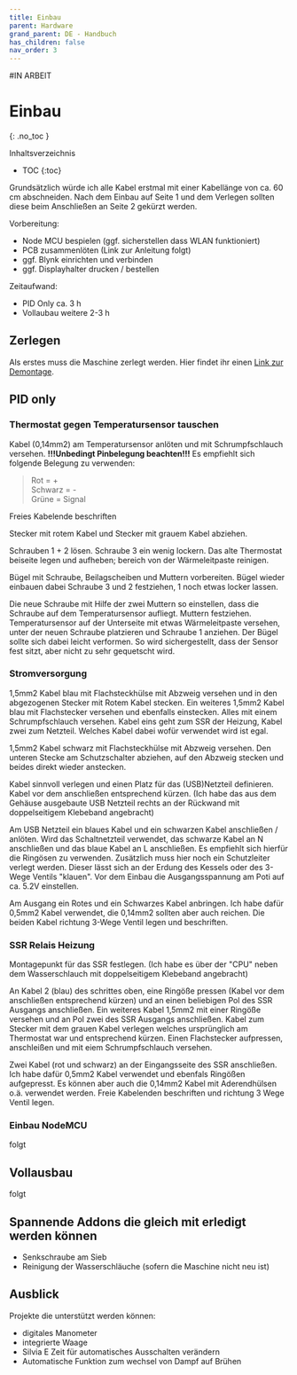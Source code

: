 ```yaml
---
title: Einbau
parent: Hardware
grand_parent: DE - Handbuch
has_children: false
nav_order: 3
---
```


#IN ARBEIT

# Einbau
{: .no_toc }

Inhaltsverzeichnis

* TOC
{:toc}

Grundsätzlich würde ich alle Kabel erstmal mit einer Kabellänge von ca. 60 cm abschneiden. Nach dem Einbau auf Seite 1 und dem Verlegen sollten diese beim Anschließen an Seite 2 gekürzt werden.

Vorbereitung:
* Node MCU bespielen (ggf. sicherstellen dass WLAN funktioniert)
* PCB zusammenlöten (Link zur Anleitung folgt)
* ggf. Blynk einrichten und verbinden
* ggf. Displayhalter drucken / bestellen

Zeitaufwand:
* PID Only ca. 3 h
* Vollaubau weitere 2-3 h

## Zerlegen

Als erstes muss die Maschine zerlegt werden. Hier findet ihr einen [Link zur Demontage](http://rancilio-pid.de/bauberichte/baubericht-demontage/).

## PID only

### Thermostat gegen Temperatursensor tauschen

Kabel (0,14mm2) am Temperatursensor anlöten und mit Schrumpfschlauch versehen. **!!!Unbedingt Pinbelegung beachten!!!** Es empfiehlt sich folgende Belegung zu verwenden:
> Rot = +  
> Schwarz = -  
> Grüne = Signal
> 
Freies Kabelende beschriften

Stecker mit rotem Kabel und Stecker mit grauem Kabel abziehen.

Schrauben 1 + 2 lösen.
Schraube 3 ein wenig lockern.
Das alte Thermostat beiseite legen und aufheben; bereich von der Wärmeleitpaste reinigen.

Bügel mit Schraube, Beilagscheiben und Muttern vorbereiten. Bügel wieder einbauen dabei Schraube 3 und 2 festziehen, 1 noch etwas locker lassen.

Die neue Schraube mit Hilfe der zwei Muttern so einstellen, dass die Schraube auf dem Temperatursensor aufliegt. Muttern festziehen.
Temperatursensor auf der Unterseite mit etwas Wärmeleitpaste versehen, unter der neuen Schraube platzieren und Schraube 1 anziehen. Der Bügel sollte sich dabei leicht verformen. So wird sichergestellt, dass der Sensor fest sitzt, aber nicht zu sehr gequetscht wird.  


### Stromversorgung

1,5mm2 Kabel blau mit Flachsteckhülse mit Abzweig versehen und in den abgezogenen Stecker mit Rotem Kabel stecken.
Ein weiteres 1,5mm2 Kabel blau mit Flachstecker versehen und ebenfalls einstecken. Alles mit einem Schrumpfschlauch versehen.
Kabel eins geht zum SSR der Heizung, Kabel zwei zum Netzteil. Welches Kabel dabei wofür verwendet wird ist egal.

1,5mm2 Kabel schwarz mit Flachsteckhülse mit Abzweig versehen. Den unteren Stecke am Schutzschalter abziehen, auf den Abzweig stecken und beides direkt wieder anstecken.

Kabel sinnvoll verlegen und einen Platz für das (USB)Netzteil definieren. Kabel vor dem anschließen entsprechend kürzen. (Ich habe das aus dem Gehäuse ausgebaute USB Netzteil rechts an der Rückwand mit doppelseitigem Klebeband angebracht)

Am USB Netzteil ein blaues Kabel und ein schwarzen Kabel anschließen / anlöten. Wird das Schaltnetzteil verwendet, das schwarze Kabel an N anschließen und das blaue Kabel an L anschließen. Es empfiehlt sich hierfür die Ringösen zu verwenden. Zusätzlich muss hier noch ein Schutzleiter verlegt werden. Dieser lässt sich an der Erdung des Kessels oder des 3-Wege Ventils "klauen". Vor dem Einbau die Ausgangsspannung am Poti auf ca. 5.2V einstellen.

Am Ausgang ein Rotes und ein Schwarzes Kabel anbringen. Ich habe dafür 0,5mm2 Kabel verwendet, die 0,14mm2 sollten aber auch reichen. Die beiden Kabel richtung 3-Wege Ventil legen und beschriften.

### SSR Relais Heizung

Montagepunkt für das SSR festlegen. (Ich habe es über der "CPU" neben dem Wasserschlauch mit doppelseitigem Klebeband angebracht)

An Kabel 2 (blau) des schrittes oben, eine Ringöße pressen (Kabel vor dem anschließen entsprechend kürzen) und an einen beliebigen Pol des SSR Ausgangs anschließen.
Ein weiteres Kabel 1,5mm2 mit einer Ringöße versehen und an Pol zwei des SSR Ausgangs anschließen. Kabel zum Stecker mit dem grauen Kabel verlegen welches ursprünglich am Thermostat war und entsprechend kürzen. Einen Flachstecker aufpressen, anschleißen und mit eiem Schrumpfschlauch versehen.

Zwei Kabel (rot und schwarz) an der Eingangsseite des SSR anschließen. Ich habe dafür 0,5mm2 Kabel verwendet und ebenfals Ringößen aufgepresst. Es können aber auch die 0,14mm2 Kabel mit Aderendhülsen o.ä. verwendet werden.
Freie Kabelenden beschriften und richtung 3 Wege Ventil legen.

### Einbau NodeMCU

folgt

## Vollausbau

folgt

## Spannende Addons die gleich mit erledigt werden können

* Senkschraube am Sieb
* Reinigung der Wasserschläuche (sofern die Maschine nicht neu ist)

## Ausblick
Projekte die unterstützt werden können:
* digitales Manometer
* integrierte Waage
* Silvia E Zeit für automatisches Ausschalten verändern
* Automatische Funktion zum wechsel von Dampf auf Brühen
